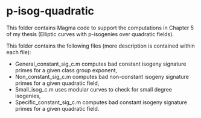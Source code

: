 # p-isog-quadratic

This folder contains Magma code to support the computations in Chapter 5 of my thesis (Elliptic curves with p-isogenies over quadratic fields).

This folder contains the following files (more description is contained within each file):

- General_constant_sig_c.m computes bad constant isogeny signature primes for a given class group exponent,
- Non_constant_sig_c.m computes bad non-constant isogeny signature primes for a given quadratic field,
- Small_isog_c.m uses modular curves to check for small degree isogenies,
- Specific_constant_sig_c.m computes bad constant isogeny signature primes for a given quadratic field.
